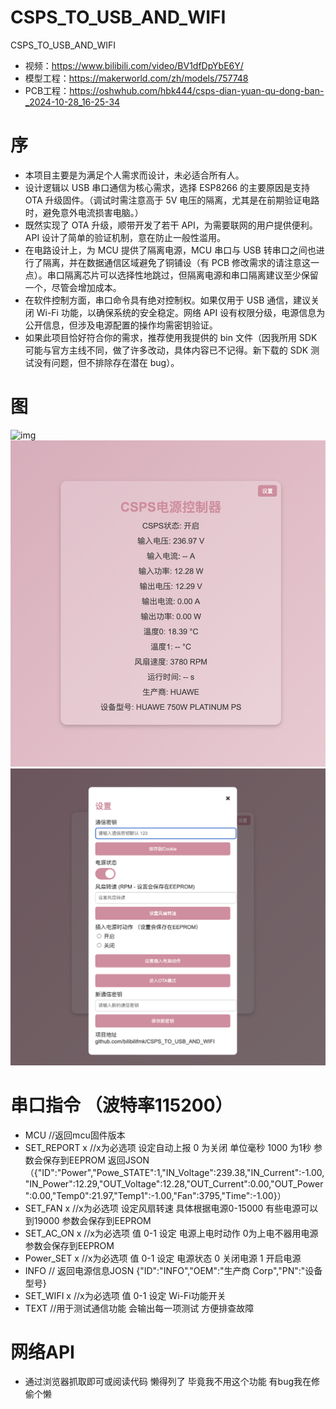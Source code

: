 # CSPS_TO_USB_AND_WIFI
CSPS_TO_USB_AND_WIFI
* 视频：https://www.bilibili.com/video/BV1dfDpYbE6Y/
* 模型工程：https://makerworld.com/zh/models/757748
* PCB工程：https://oshwhub.com/hbk444/csps-dian-yuan-qu-dong-ban-_2024-10-28_16-25-34
# 序
* 本项目主要是为满足个人需求而设计，未必适合所有人。
* 设计逻辑以 USB 串口通信为核心需求，选择 ESP8266 的主要原因是支持 OTA 升级固件。（调试时需注意高于 5V 电压的隔离，尤其是在前期验证电路时，避免意外电流损害电脑。）
* 既然实现了 OTA 升级，顺带开发了若干 API，为需要联网的用户提供便利。API 设计了简单的验证机制，意在防止一般性滥用。
* 在电路设计上，为 MCU 提供了隔离电源，MCU 串口与 USB 转串口之间也进行了隔离，并在数据通信区域避免了铜铺设（有 PCB 修改需求的请注意这一点）。串口隔离芯片可以选择性地跳过，但隔离电源和串口隔离建议至少保留一个，尽管会增加成本。
* 在软件控制方面，串口命令具有绝对控制权。如果仅用于 USB 通信，建议关闭 Wi-Fi 功能，以确保系统的安全稳定。网络 API 设有权限分级，电源信息为公开信息，但涉及电源配置的操作均需密钥验证。
* 如果此项目恰好符合你的需求，推荐使用我提供的 bin 文件（因我所用 SDK 可能与官方主线不同，做了许多改动，具体内容已不记得。新下载的 SDK 测试没有问题，但不排除存在潜在 bug）。
# 图
![img](/1.png)  
![img](/2.png)  
![img](/3.png)  
# 串口指令 （波特率115200）
* MCU //返回mcu固件版本
* SET_REPORT x //x为必选项 设定自动上报 0 为关闭 单位毫秒 1000 为1秒 参数会保存到EEPROM 返回JSON （{"ID":"Power","Powe_STATE":1,"IN_Voltage":239.38,"IN_Current":-1.00,"IN_Power":12.29,"OUT_Voltage":12.28,"OUT_Current":0.00,"OUT_Power":0.00,"Temp0":21.97,"Temp1":-1.00,"Fan":3795,"Time":-1.00}）
* SET_FAN x //x为必选项 设定风扇转速 具体根据电源0-15000 有些电源可以到19000 参数会保存到EEPROM
* SET_AC_ON x //x为必选项 值 0-1 设定 电源上电时动作 0为上电不器用电源  参数会保存到EEPROM
* Power_SET x //x为必选项 值 0-1 设定 电源状态 0 关闭电源 1 开启电源
* INFO // 返回电源信息JOSN  {"ID":"INFO","OEM":"生产商 Corp","PN":"设备型号}
* SET_WIFI x  //x为必选项 值 0-1 设定 Wi-Fi功能开关
* TEXT //用于测试通信功能 会输出每一项测试 方便排查故障


# 网络API
* 通过浏览器抓取即可或阅读代码 懒得列了 毕竟我不用这个功能 有bug我在修 偷个懒
  
